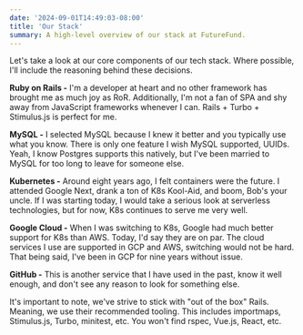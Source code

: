 ```yaml
---
date: '2024-09-01T14:49:03-08:00'
title: 'Our Stack'
summary: A high-level overview of our stack at FutureFund.
---
```

Let's take a look at our core components of our tech stack.  Where possible, I'll include the reasoning behind these decisions.

**Ruby on Rails -** I'm a developer at heart and no other framework has brought me as much joy as RoR.  Additionally, I'm not a fan of SPA and shy away from JavaScript frameworks whenever I can.  Rails + Turbo + Stimulus.js is perfect for me.

**MySQL -** I selected MySQL because I knew it better and you typically use what you know.  There is only one feature I wish MySQL supported, UUIDs.  Yeah, I know Postgres supports this natively, but I've been married to MySQL for too long to leave for someone else.

**Kubernetes -** Around eight years ago, I felt containers were the future.  I attended Google Next, drank a ton of K8s Kool-Aid, and boom, Bob's your uncle.  If I was starting today, I would take a serious look at serverless technologies, but for now, K8s continues to serve me very well.

**Google Cloud -** When I was switching to K8s, Google had much better support for K8s than AWS.  Today, I'd say they are on par.  The cloud services I use are supported in GCP and AWS, switching would not be hard.  That being said, I've been in GCP for nine years without issue.

**GitHub -** This is another service that I have used in the past, know it well enough, and don't see any reason to look for something else.

It's important to note, we've strive to stick with "out of the box" Rails.  Meaning, we use their recommended tooling.  This includes importmaps, Stimulus.js, Turbo, minitest, etc.  You won't find rspec, Vue.js, React, etc.
